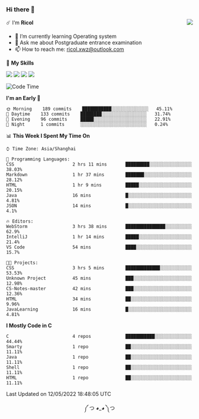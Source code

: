 ### Hi there 👋

<a href="#">
  <img align="right" src="https://github-readme-stats.vercel.app/api?username=Ricolxwz&count_private=true&show_icons=true&theme=prussian" />
</a>

☄️ I‘m **Ricol**

- 🌱 I’m currently learning Operating system
- 💬 Ask me about Postgraduate entrance examination
- 📫 How to reach me: ricol.xwz@outlook.com

🌟 **My Skills**

![](https://img.shields.io/badge/-Git-000000?style=flat-square&logo=git&logoColor=fff)
![](https://img.shields.io/badge/-C-3e74a2?style=flat-square&logo=C&logoColor=fff)
![](https://img.shields.io/badge/-Python-4fc08d?style=flat-square&logo=python&logoColor=fff)
![](https://img.shields.io/badge/-java-ffa500?style=flat-square&logo=java&logoColor=fff)

<!--START_SECTION:waka-->
![Code Time](http://img.shields.io/badge/Code%20Time-0%20secs-blue)

**I'm an Early 🐤** 

```text
🌞 Morning    189 commits    ███████████░░░░░░░░░░░░░░   45.11% 
🌆 Daytime    133 commits    ████████░░░░░░░░░░░░░░░░░   31.74% 
🌃 Evening    96 commits     █████░░░░░░░░░░░░░░░░░░░░   22.91% 
🌙 Night      1 commits      ░░░░░░░░░░░░░░░░░░░░░░░░░   0.24%

```


📊 **This Week I Spent My Time On** 

```text
⌚︎ Time Zone: Asia/Shanghai

💬 Programming Languages: 
CSS                      2 hrs 11 mins       █████████░░░░░░░░░░░░░░░░   38.03% 
Markdown                 1 hr 37 mins        ███████░░░░░░░░░░░░░░░░░░   28.12% 
HTML                     1 hr 9 mins         █████░░░░░░░░░░░░░░░░░░░░   20.15% 
Java                     16 mins             █░░░░░░░░░░░░░░░░░░░░░░░░   4.81% 
JSON                     14 mins             █░░░░░░░░░░░░░░░░░░░░░░░░   4.1%

🔥 Editors: 
WebStorm                 3 hrs 38 mins       ███████████████░░░░░░░░░░   62.9% 
IntelliJ                 1 hr 14 mins        █████░░░░░░░░░░░░░░░░░░░░   21.4% 
VS Code                  54 mins             ████░░░░░░░░░░░░░░░░░░░░░   15.7%

🐱‍💻 Projects: 
CSS                      3 hrs 5 mins        █████████████░░░░░░░░░░░░   53.53% 
Unknown Project          45 mins             ███░░░░░░░░░░░░░░░░░░░░░░   12.98% 
CS-Notes-master          42 mins             ███░░░░░░░░░░░░░░░░░░░░░░   12.36% 
HTML                     34 mins             ██░░░░░░░░░░░░░░░░░░░░░░░   9.96% 
JavaLearning             16 mins             █░░░░░░░░░░░░░░░░░░░░░░░░   4.81%

```

**I Mostly Code in C** 

```text
C                        4 repos             ███████████░░░░░░░░░░░░░░   44.44% 
Smarty                   1 repo              ██░░░░░░░░░░░░░░░░░░░░░░░   11.11% 
Java                     1 repo              ██░░░░░░░░░░░░░░░░░░░░░░░   11.11% 
Shell                    1 repo              ██░░░░░░░░░░░░░░░░░░░░░░░   11.11% 
HTML                     1 repo              ██░░░░░░░░░░░░░░░░░░░░░░░   11.11%

```



 Last Updated on 12/05/2022 18:48:05 UTC
<!--END_SECTION:waka-->

<div align="center">
༼ つ ◕_◕ ༽つ
</div>
